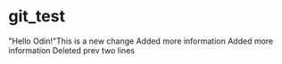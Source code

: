 # git_test
"Hello Odin!"This is a new change
Added more information
Added more information
Deleted prev two lines
